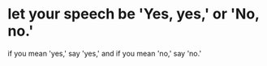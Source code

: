 
# let your speech be 'Yes, yes,' or 'No, no.'
if you mean 'yes,' say 'yes,' and if you mean 'no,' say 'no.'